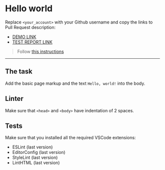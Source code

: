 # Hello world

Replace `<your_account>` with your Github username and copy the links to Pull Request description:
- [DEMO LINK](https://oksana-logos-frontend.github.io/layout_hello-world/)
- [TEST REPORT LINK](https://oksana-logos-frontend.github.io/layout_hello-world/report/html_report/)

> Follow [this instructions](https://mate-academy.github.io/layout_task-guideline/#how-to-solve-the-layout-tasks-on-github)
___

## The task

Add the basic page markup and the text `Hello, world!` into the body.

## Linter

Make sure that `<head>` and `<body>` have indentation of 2 spaces.

## Tests

Make sure that you installed all the required VSCode extensions:

- ESLint (last version)
- EditorConfig (last version)
- StyleLint (last version)
- LintHTML (last version)
